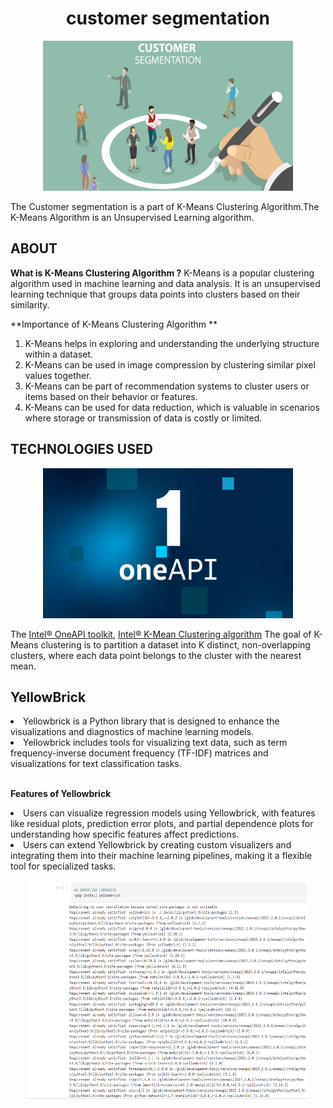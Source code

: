 
<div align="center">
   <centre><h1>customer segmentation</centre><br />
      </div>


     
<p align="center">
  <img src="https://github.com/Hariharan21cs036/K-Means-customer-segmentation-/blob/main/images/Customer-Segmentation.jpg" width="400" height="240" >
</p>
The Customer segmentation is a part of K-Means Clustering Algorithm.The K-Means Algorithm is an Unsupervised Learning algorithm.
<h2>ABOUT</h2>

**What is  K-Means Clustering Algorithm ?**
K-Means is a popular clustering algorithm used in machine learning and data analysis. 
It is an unsupervised learning technique that groups data points into clusters based on their similarity. 


**Importance of K-Means Clustering Algorithm **

1. K-Means helps in exploring and understanding the underlying structure within a dataset.
2. K-Means can be used in image compression by clustering similar pixel values together.
3. K-Means can be part of recommendation systems to cluster users or items based on their behavior or features. 
4. K-Means can be used for data reduction, which is valuable in scenarios where storage or transmission of data is costly or limited.

<h2>TECHNOLOGIES USED</h2>
<p align="center">
  <img src="images/inteloneApi.jpg" width="400" height="240" >
</p>

The [Intel® OneAPI toolkit](https://www.intel.com/content/www/us/en/developer/tools/oneapi/toolkits.html#gs.3btkxe), [Intel® K-Mean Clustering algorithm](https://www.intel.com/content/www/us/en/docs/programmable/683395/current/k-mean-clustering-algorithm.html) The goal of K-Means clustering is to partition a dataset into K distinct, non-overlapping clusters, where each data point belongs to the cluster with the nearest mean.




<h2>YellowBrick</h2>
<li>Yellowbrick is a Python library that is designed to enhance the visualizations and diagnostics of machine learning models.</li>
<li>Yellowbrick includes tools for visualizing text data, such as term frequency-inverse document frequency (TF-IDF) matrices and visualizations for text classification tasks.</li>
<br/>

**Features of Yellowbrick**
 <li>Users can visualize regression models using Yellowbrick, with features like residual plots, prediction error plots, and partial dependence plots for understanding how specific features affect predictions.</li>
 <li>Users can extend Yellowbrick by creating custom visualizers and integrating them into their machine learning pipelines, making it a flexible tool for specialized tasks.</li>
 
 <p align="center">
  <img src="images/YellowBrick.png" width="450" height="350" >
</p>

